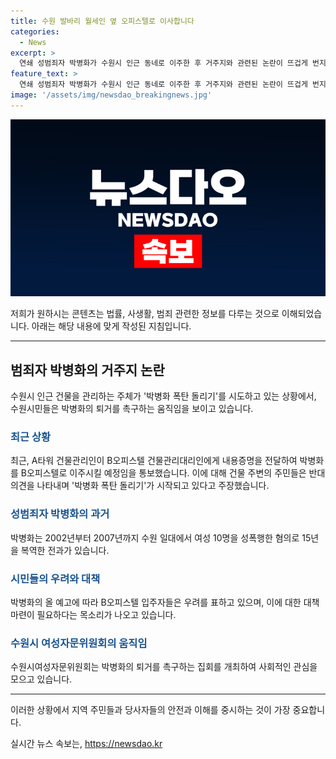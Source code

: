 ```yaml
---
title: 수원 발바리 월세인 옆 오피스텔로 이사합니다
categories:
  - News
excerpt: >
  연쇄 성범죄자 박병화가 수원시 인근 동네로 이주한 후 거주지와 관련된 논란이 뜨겁게 번지고 있다. 박병화를 퇴거시키기 위해 지역 주민들이 적극적으로 움직이고 있으며, 건물의 관리인이 박병화를 인접 오피스텔로 추방하겠다는 내용증명을 전달한 것으로 알려졌다. 이에 따라 주민들은 박병화의 이주로 인해 안전과 편의를 잃게되었다는 우려를 표명하며 대책 마련을 촉구하고 있다. 박병화는 수원에서 여성 10명을 성폭행한 전력을 가지고 있어 사회적으로 논란이 되고 있다.
feature_text: >
  연쇄 성범죄자 박병화가 수원시 인근 동네로 이주한 후 거주지와 관련된 논란이 뜨겁게 번지고 있다. 박병화를 퇴거시키기 위해 지역 주민들이 적극적으로 움직이고 있으며, 건물의 관리인이 박병화를 인접 오피스텔로 추방하겠다는 내용증명을 전달한 것으로 알려졌다. 이에 따라 주민들은 박병화의 이주로 인해 안전과 편의를 잃게되었다는 우려를 표명하며 대책 마련을 촉구하고 있다. 박병화는 수원에서 여성 10명을 성폭행한 전력을 가지고 있어 사회적으로 논란이 되고 있다.
image: '/assets/img/newsdao_breakingnews.jpg'
---
```


<p><img src="/assets/img/newsdao_breakingnews.jpg" alt="pcversion 속보" /></p>

<p>저희가 원하시는 콘텐츠는 법률, 사생활, 범죄 관련한 정보를 다루는 것으로 이해되었습니다. 아래는 해당 내용에 맞게 작성된 지침입니다. </p>

<hr />

<h2 data-ke-size="size26">범죄자 박병화의 거주지 논란</h2>

<p data-ke-size="size16">수원시 인근 건물을 관리하는 주체가 '박병화 폭탄 돌리기'를 시도하고 있는 상황에서, 수원시민들은 박병화의 퇴거를 촉구하는 움직임을 보이고 있습니다.</p>

<h3><b><span style="color: #1a5490;">최근 상황</span></b></h3>

<p data-ke-size="size16">최근, A타워 건물관리인이 B오피스텔 건물관리대리인에게 내용증명을 전달하여 박병화를 B오피스텔로 이주시킬 예정임을 통보했습니다. 이에 대해 건물 주변의 주민들은 반대의견을 나타내며 '박병화 폭탄 돌리기'가 시작되고 있다고 주장했습니다.</p>

<h3><b><span style="color: #1a5490;">성범죄자 박병화의 과거</span></b></h3>

<p data-ke-size="size16">박병화는 2002년부터 2007년까지 수원 일대에서 여성 10명을 성폭행한 혐의로 15년을 복역한 전과가 있습니다.</p>

<h3><b><span style="color: #1a5490;">시민들의 우려와 대책</span></b></h3>

<p data-ke-size="size16">박병화의 올 예고에 따라 B오피스텔 입주자들은 우려를 표하고 있으며, 이에 대한 대책 마련이 필요하다는 목소리가 나오고 있습니다.</p>

<h3><b><span style="color: #1a5490;">수원시 여성자문위원회의 움직임</span></b></h3>

<p data-ke-size="size16">수원시여성자문위원회는 박병화의 퇴거를 촉구하는 집회를 개최하여 사회적인 관심을 모으고 있습니다.</p>

<hr />

<p>이러한 상황에서 지역 주민들과 당사자들의 안전과 이해를 중시하는 것이 가장 중요합니다.</p>
실시간 뉴스 속보는, <a href="https://newsdao.kr" rel="dofollow">https://newsdao.kr</a>



